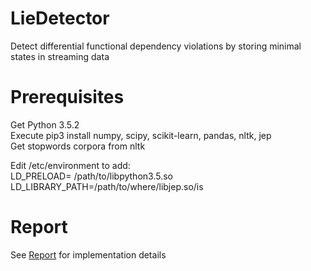 # LieDetector
Detect differential functional dependency violations by storing minimal states in streaming data  

# Prerequisites
Get Python 3.5.2  
Execute pip3 install numpy, scipy, scikit-learn, pandas, nltk, jep  
Get stopwords corpora from nltk  

Edit /etc/environment to add:  
LD_PRELOAD= /path/to/libpython3.5.so  
LD_LIBRARY_PATH=/path/to/where/libjep.so/is  

# Report
See [Report](ProjectReport.pdf) for implementation details
